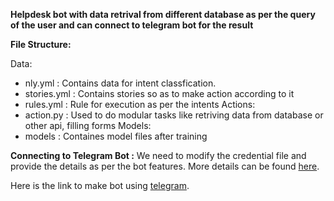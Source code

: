 **Helpdesk bot with data retrival from different database as per the query of the user and can connect to telegram bot for the result**

**File Structure:**

Data:
  - nly.yml : Contains data for intent classfication.
  - stories.yml : Contains stories so as to make action according to it
  - rules.yml : Rule for execution as per the intents
Actions:
  - action.py : Used to do modular tasks like retriving data from database or other api, filling forms
 Models:
  - models : Containes model files after training


**Connecting to Telegram Bot :**
 We need to modify the credential file and provide the details as per the bot features.
 More details can be found [here](https://rasa.com/docs/rasa/connectors/telegram/).

Here is the link to make bot using [telegram](https://core.telegram.org/bots).
